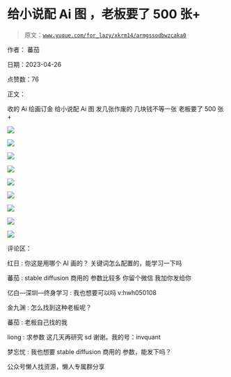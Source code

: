 # 给小说配 Ai 图 ，老板要了 500 张+

> 原文：[`www.yuque.com/for_lazy/xkrm14/armgssodbwzcaka0`](https://www.yuque.com/for_lazy/xkrm14/armgssodbwzcaka0)

作者： 蕃茄

日期：2023-04-26

点赞数：76

正文：

收的 Ai 绘画订金 给小说配 Ai 图 发几张作废的 几块钱不等一张 老板要了 500 张+

![](img/06b053fdef809ae11aa206bb735176f0.png)  

![](img/932f49ddc6c29382ee3391d1b148cd12.png)  

![](img/4fd58977b6db5d652305a312a599266c.png)  

![](img/42993a44169dcaf749296651223886d9.png)

![](img/25af7854650577b77fef567701e156c6.png)

![](img/1aab893751486b0c7e812bd8dada7156.png)

![](img/7352f7c6e5c8436635dc6c809465c543.png)

![](img/79ac780533c31f0761c52b73979a5efa.png)

![](img/a1dd1447705e5ffe571c911cd94c7010.png)

评论区：

红日 : 你这是用哪个 AI 画的？ 关键词怎么配置的，能学习一下吗

蕃茄 : stable diffusion 商用的 参数比较多 你留个微信 我加你发给你

亿白—深圳—终身学习 : 我也想要可以吗 v:hwh050108

金九渊 : 怎么找到这种老板呢？

蕃茄 : 老板自己找的我

liong : 求参数 这几天再研究 sd 谢谢。我的号：invquant

梦忘忧 : 我也想要 stable diffusion 商用的 参数，能发下吗？

公众号懒人找资源，懒人专属群分享

